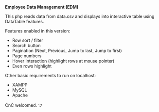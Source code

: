 **Employee Data Management (EDM)**

This php reads data from data.csv and displays into interactive table using DataTable features. 

Features enabled in this version:
- Row sort / filter
- Search button
- Pagination (Next, Previous, Jump to last, Jump to first)
- Page numbers
- Hover interaction (highlight rows at mouse pointer)
- Even rows highlight

Other basic requirements to run on localhost:
- XAMPP
- MySQL
- Apache

CnC welcomed. ツ
